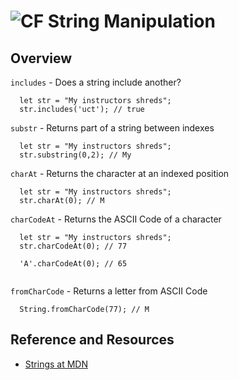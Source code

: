 ![CF](https://i.imgur.com/7v5ASc8.png)  String Manipulation
=======
## Overview

`includes` - Does a string include another?
```
  let str = "My instructors shreds";
  str.includes('uct'); // true
```

`substr` - Returns part of a string between indexes
```
  let str = "My instructors shreds";
  str.substring(0,2); // My
```

`charAt` - Returns the character at an indexed position
```
  let str = "My instructors shreds";
  str.charAt(0); // M
```

`charCodeAt` - Returns the ASCII Code of a character
```
  let str = "My instructors shreds";
  str.charCodeAt(0); // 77
  
  'A'.charCodeAt(0); // 65
  
```

`fromCharCode` - Returns a letter from ASCII Code
```
  String.fromCharCode(77); // M
```


## Reference and Resources
* [Strings at MDN](https://developer.mozilla.org/en-US/docs/Web/JavaScript/Reference/Global_Objects/String)

